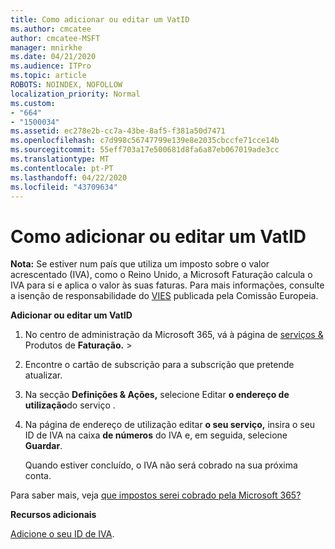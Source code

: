 ```yaml
---
title: Como adicionar ou editar um VatID
ms.author: cmcatee
author: cmcatee-MSFT
manager: mnirkhe
ms.date: 04/21/2020
ms.audience: ITPro
ms.topic: article
ROBOTS: NOINDEX, NOFOLLOW
localization_priority: Normal
ms.custom:
- "664"
- "1500034"
ms.assetid: ec278e2b-cc7a-43be-8af5-f381a50d7471
ms.openlocfilehash: c7d998c56747799e139e8e2035cbccfe71cce14b
ms.sourcegitcommit: 55eff703a17e500681d8fa6a87eb067019ade3cc
ms.translationtype: MT
ms.contentlocale: pt-PT
ms.lasthandoff: 04/22/2020
ms.locfileid: "43709634"
---
```

# <a name="how-to-add-or-edit-a-vatid"></a>Como adicionar ou editar um VatID

**Nota:** Se estiver num país que utiliza um imposto sobre o valor acrescentado (IVA), como o Reino Unido, a Microsoft Faturação calcula o IVA para si e aplica o valor às suas faturas. Para mais informações, consulte a isenção de responsabilidade do [VIES](https://go.microsoft.com/fwlink/?LinkID=841741) publicada pela Comissão Europeia.

**Adicionar ou editar um VatID**

1. No centro de administração da Microsoft 365, vá à página de [serviços &](https://go.microsoft.com/fwlink/p/?linkid=842054) Produtos de **Faturação.** \>

2. Encontre o cartão de subscrição para a subscrição que pretende atualizar.

3. Na secção **Definições & Ações,** selecione Editar **o endereço de utilização**do serviço .

4. Na página de endereço de utilização editar **o seu serviço,** insira o seu ID de IVA na caixa **de números** do IVA e, em seguida, selecione **Guardar**.

    Quando estiver concluído, o IVA não será cobrado na sua próxima conta.

Para saber mais, veja [que impostos serei cobrado pela Microsoft 365?](https://docs.microsoft.com/office365/admin/subscriptions-and-billing/what-tax-will-i-be-charged)

**Recursos adicionais**

[Adicione o seu ID de IVA](https://docs.microsoft.com/office365/admin/subscriptions-and-billing/what-tax-will-i-be-charged?view=o365-worldwide#add-your-vat-id-eu-countries-only).